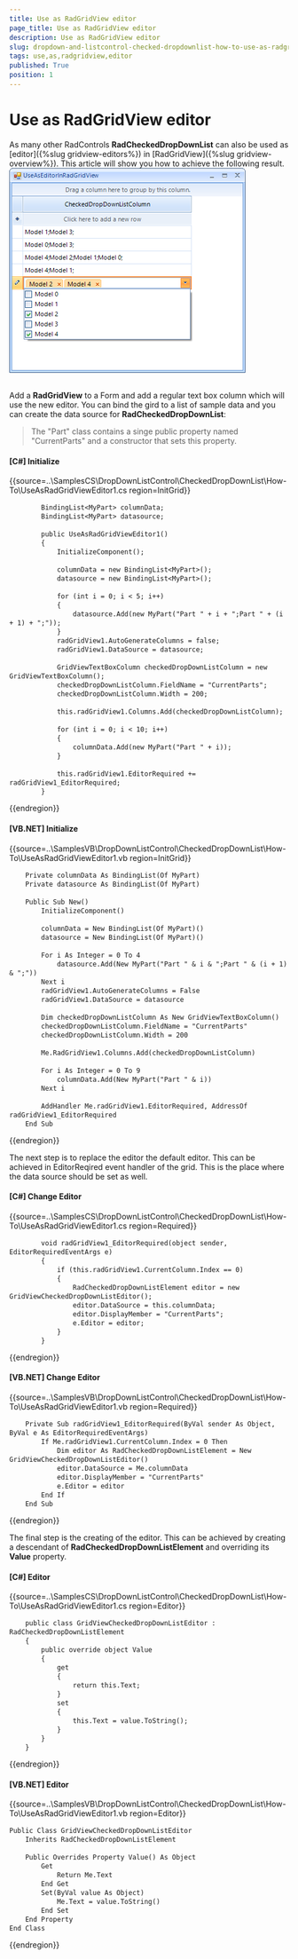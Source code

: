 ```yaml
---
title: Use as RadGridView editor
page_title: Use as RadGridView editor
description: Use as RadGridView editor
slug: dropdown-and-listcontrol-checked-dropdownlist-how-to-use-as-radgridview-editor
tags: use,as,radgridview,editor
published: True
position: 1
---
```


# Use as RadGridView editor



As many other RadControls __RadCheckedDropDownList__ can also be used as [editor]({%slug gridview-editors%}) in
        [RadGridView]({%slug gridview-overview%}). This article will show you how to achieve the following result.
      ![dropdown-and-listcontrol-checkeddropdownlist-how-to-use-as-radgridview-editor 001](images/dropdown-and-listcontrol-checkeddropdownlist-how-to-use-as-radgridview-editor001.png)

## 

Add a __RadGridView__ to a Form and add a regular text box column which will use the new editor. You can bind the gird to 
          a list of sample data and you can create the data source for __RadCheckedDropDownList__:
        

>The "Part" class contains a singe public property named "CurrentParts" and a constructor that sets this property. 

#### __[C#] Initialize__

{{source=..\SamplesCS\DropDownListControl\CheckedDropDownList\How-To\UseAsRadGridViewEditor1.cs region=InitGrid}}
	        
	        BindingList<MyPart> columnData;
	        BindingList<MyPart> datasource;
	
	        public UseAsRadGridViewEditor1()
	        {
	            InitializeComponent();
	            
	            columnData = new BindingList<MyPart>();
	            datasource = new BindingList<MyPart>();
	            
	            for (int i = 0; i < 5; i++)
	            {
	                datasource.Add(new MyPart("Part " + i + ";Part " + (i + 1) + ";"));
	            }
	            radGridView1.AutoGenerateColumns = false;
	            radGridView1.DataSource = datasource;
	            
	            GridViewTextBoxColumn checkedDropDownListColumn = new GridViewTextBoxColumn();
	            checkedDropDownListColumn.FieldName = "CurrentParts";
	            checkedDropDownListColumn.Width = 200;
	            
	            this.radGridView1.Columns.Add(checkedDropDownListColumn);
	            
	            for (int i = 0; i < 10; i++)
	            {
	                columnData.Add(new MyPart("Part " + i));
	            }
	            
	            this.radGridView1.EditorRequired += radGridView1_EditorRequired;
	        }
	        
{{endregion}}



#### __[VB.NET] Initialize__

{{source=..\SamplesVB\DropDownListControl\CheckedDropDownList\How-To\UseAsRadGridViewEditor1.vb region=InitGrid}}
	
	    Private columnData As BindingList(Of MyPart)
	    Private datasource As BindingList(Of MyPart)
	
	    Public Sub New()
	        InitializeComponent()
	
	        columnData = New BindingList(Of MyPart)()
	        datasource = New BindingList(Of MyPart)()
	
	        For i As Integer = 0 To 4
	            datasource.Add(New MyPart("Part " & i & ";Part " & (i + 1) & ";"))
	        Next i
	        radGridView1.AutoGenerateColumns = False
	        radGridView1.DataSource = datasource
	
	        Dim checkedDropDownListColumn As New GridViewTextBoxColumn()
	        checkedDropDownListColumn.FieldName = "CurrentParts"
	        checkedDropDownListColumn.Width = 200
	
	        Me.RadGridView1.Columns.Add(checkedDropDownListColumn)
	
	        For i As Integer = 0 To 9
	            columnData.Add(New MyPart("Part " & i))
	        Next i
	
	        AddHandler Me.radGridView1.EditorRequired, AddressOf radGridView1_EditorRequired
	    End Sub
	
{{endregion}}



The next step is to replace the editor the default editor. This can be achieved in EditorReqired event handler of the grid. This is the place where the data
          source should be set as well.  
        

#### __[C#] Change Editor__

{{source=..\SamplesCS\DropDownListControl\CheckedDropDownList\How-To\UseAsRadGridViewEditor1.cs region=Required}}
	            
	        void radGridView1_EditorRequired(object sender, EditorRequiredEventArgs e)
	        {
	            if (this.radGridView1.CurrentColumn.Index == 0)
	            {
	                RadCheckedDropDownListElement editor = new GridViewCheckedDropDownListEditor();
	                editor.DataSource = this.columnData;
	                editor.DisplayMember = "CurrentParts";
	                e.Editor = editor;
	            }
	        }
	    
{{endregion}}



#### __[VB.NET] Change Editor__

{{source=..\SamplesVB\DropDownListControl\CheckedDropDownList\How-To\UseAsRadGridViewEditor1.vb region=Required}}
	
	    Private Sub radGridView1_EditorRequired(ByVal sender As Object, ByVal e As EditorRequiredEventArgs)
	        If Me.radGridView1.CurrentColumn.Index = 0 Then
	            Dim editor As RadCheckedDropDownListElement = New GridViewCheckedDropDownListEditor()
	            editor.DataSource = Me.columnData
	            editor.DisplayMember = "CurrentParts"
	            e.Editor = editor
	        End If
	    End Sub
	
{{endregion}}



The final step is the creating of the editor. This can be achieved by creating a descendant of __RadCheckedDropDownListElement__ 
          and overriding its __Value__ property.
        

#### __[C#] Editor__

{{source=..\SamplesCS\DropDownListControl\CheckedDropDownList\How-To\UseAsRadGridViewEditor1.cs region=Editor}}
	            
	    public class GridViewCheckedDropDownListEditor : RadCheckedDropDownListElement
	    {
	        public override object Value
	        {
	            get
	            {
	                return this.Text;
	            }
	            set
	            {
	                this.Text = value.ToString();
	            }
	        }
	    }
	
{{endregion}}



#### __[VB.NET] Editor__

{{source=..\SamplesVB\DropDownListControl\CheckedDropDownList\How-To\UseAsRadGridViewEditor1.vb region=Editor}}
	
	Public Class GridViewCheckedDropDownListEditor
	    Inherits RadCheckedDropDownListElement
	
	    Public Overrides Property Value() As Object
	        Get
	            Return Me.Text
	        End Get
	        Set(ByVal value As Object)
	            Me.Text = value.ToString()
	        End Set
	    End Property
	End Class


{{endregion}}


